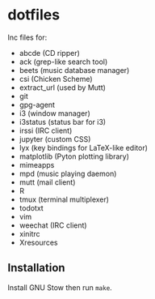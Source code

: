 # dotfiles

Inc files for:

* abcde (CD ripper)
* ack (grep-like search tool)
* beets (music database manager)
* csi (Chicken Scheme)
* extract_url (used by Mutt)
* git
* gpg-agent
* i3 (window manager) 
* i3status (status bar for i3)
* irssi (IRC client)
* jupyter (custom CSS)
* lyx (key bindings for LaTeX-like editor)
* matplotlib (Pyton plotting library)
* mimeapps
* mpd (music playing daemon)
* mutt (mail client)
* R
* tmux (terminal multiplexer)
* todotxt
* vim
* weechat (IRC client)
* xinitrc
* Xresources

## Installation

Install GNU Stow then run `make`.  
